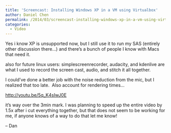```yaml
---
title: 'Screencast: Installing Windows XP in a VM using Virtualbox'
author: Daniel Chen
permalink: /2014/03/screencast-installing-windows-xp-in-a-vm-using-virtualbox/
categories:
  - Video
---
```

Yes i know XP is unsupported now, but I still use it to run my SAS (entirely other discussion there&#8230;) and there&#8217;s a bunch of people I know with Macs that need it.

also for future linux users: simplescreenrecorder, audacity, and kdenlive are what I used to record the screen cast, audio, and stitch it all together.

I could&#8217;ve done a better job with the noise reduction from the mic, but I realized that too late.  Also account for rendering times&#8230;

<a href="http://youtu.be/5q_K4sIwJ0E" target="_blank">http://youtu.be/5q_K4sIwJ0E</a>

it&#8217;s way over the 3min mark. I was planning to speed up the entire video by 1.5x after i cut everything together, but that does not seem to be working for me, if anyone knows of a way to do that let me know!

&#8211; Dan

&nbsp;

&nbsp;
